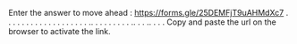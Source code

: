 Enter the answer to move ahead : 
https://forms.gle/25DEMFjT9uAHMdXc7
.
.
.
.
.
.
.
.
.
.
.
.
.
.
.
.
.
.
.
..
.
.
.
.
.
.
.
.
..
.
.
..
.
.
.
Copy and paste the url on the browser to activate the link.
